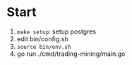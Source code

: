 # Start
1. `make setup`: setup postgres
2. edit bin/config.sh
3. `source bin/env.sh`
4. go run ./cmd/trading-mining/main.go
